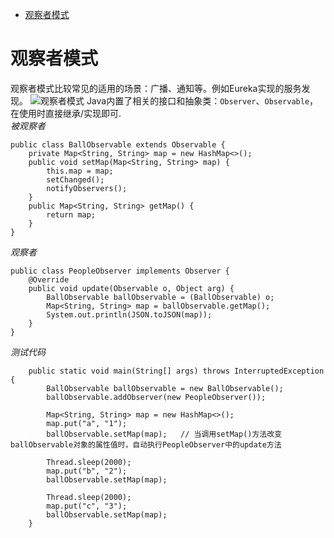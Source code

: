 <!-- TOC -->

- [观察者模式](#观察者模式)

<!-- /TOC -->

# 观察者模式
观察者模式比较常见的适用的场景：广播、通知等。例如Eureka实现的服务发现。
![观察者模式](http://sunyanping.gitee.io/it-keep/ASSET/观察者模式.jpg)
Java内置了相关的接口和抽象类：`Observer`、`Observable`，在使用时直接继承/实现即可.  
*被观察者*
```
public class BallObservable extends Observable {
    private Map<String, String> map = new HashMap<>();
    public void setMap(Map<String, String> map) {
        this.map = map;
        setChanged();
        notifyObservers();
    }
    public Map<String, String> getMap() {
        return map;
    }
}
```
*观察者*
```
public class PeopleObserver implements Observer {
    @Override
    public void update(Observable o, Object arg) {
        BallObservable ballObservable = (BallObservable) o;
        Map<String, String> map = ballObservable.getMap();
        System.out.println(JSON.toJSON(map));
    }
}
```
*测试代码*
```
    public static void main(String[] args) throws InterruptedException {
        BallObservable ballObservable = new BallObservable();
        ballObservable.addObserver(new PeopleObserver());

        Map<String, String> map = new HashMap<>();
        map.put("a", "1");
        ballObservable.setMap(map);   // 当调用setMap()方法改变ballObservable对象的属性值时，自动执行PeopleObserver中的update方法

        Thread.sleep(2000);
        map.put("b", "2");
        ballObservable.setMap(map);

        Thread.sleep(2000);
        map.put("c", "3");
        ballObservable.setMap(map);
    }
```

